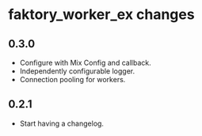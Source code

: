 # faktory_worker_ex changes

0.3.0
-----------
* Configure with Mix Config and callback.
* Independently configurable logger.
* Connection pooling for workers.

0.2.1
-----------
* Start having a changelog.
